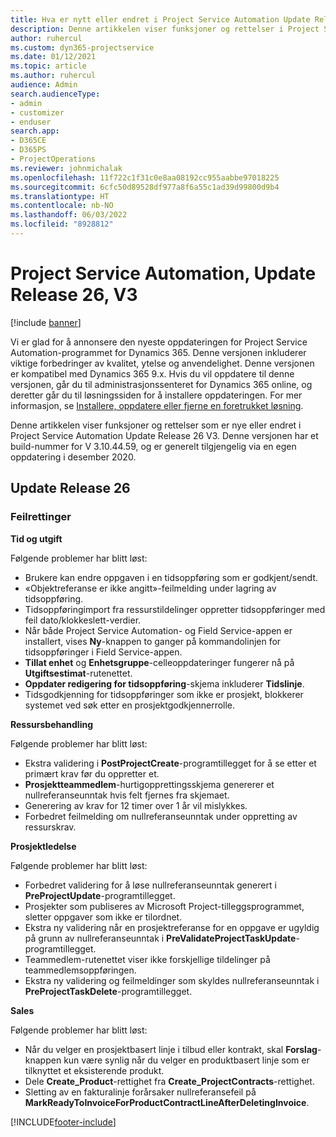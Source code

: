 ```yaml
---
title: Hva er nytt eller endret i Project Service Automation Update Release 26, V3
description: Denne artikkelen viser funksjoner og rettelser i Project Service Automation Update Release 26 V3.
author: ruhercul
ms.custom: dyn365-projectservice
ms.date: 01/12/2021
ms.topic: article
ms.author: ruhercul
audience: Admin
search.audienceType:
- admin
- customizer
- enduser
search.app:
- D365CE
- D365PS
- ProjectOperations
ms.reviewer: johnmichalak
ms.openlocfilehash: 11f722c1f31c0e8aa08192cc955aabbe97018225
ms.sourcegitcommit: 6cfc50d89528df977a8f6a55c1ad39d99800d9b4
ms.translationtype: HT
ms.contentlocale: nb-NO
ms.lasthandoff: 06/03/2022
ms.locfileid: "8928812"
---
```

# <a name="project-service-automation-update-release-26-v3"></a>Project Service Automation, Update Release 26, V3

[!include [banner](../includes/psa-now-project-operations.md)]

Vi er glad for å annonsere den nyeste oppdateringen for Project Service Automation-programmet for Dynamics 365. Denne versjonen inkluderer viktige forbedringer av kvalitet, ytelse og anvendelighet. Denne versjonen er kompatibel med Dynamics 365 9.x. Hvis du vil oppdatere til denne versjonen, går du til administrasjonssenteret for Dynamics 365 online, og deretter går du til løsningssiden for å installere oppdateringen. For mer informasjon, se [Installere, oppdatere eller fjerne en foretrukket løsning](/power-platform/admin/install-remove-preferred-solution).

Denne artikkelen viser funksjoner og rettelser som er nye eller endret i Project Service Automation Update Release 26 V3. Denne versjonen har et build-nummer for V 3.10.44.59, og er generelt tilgjengelig via en egen oppdatering i desember 2020.

## <a name="update-release-26"></a>Update Release 26

### <a name="bug-fixes"></a>Feilrettinger

**Tid og utgift**

Følgende problemer har blitt løst:

- Brukere kan endre oppgaven i en tidsoppføring som er godkjent/sendt.
- «Objektreferanse er ikke angitt»-feilmelding under lagring av tidsoppføring.
- Tidsoppføringimport fra ressurstildelinger oppretter tidsoppføringer med feil dato/klokkeslett-verdier.
- Når både Project Service Automation- og Field Service-appen er installert, vises **Ny**-knappen to ganger på kommandolinjen for tidsoppføringer i Field Service-appen.
- **Tillat enhet** og **Enhetsgruppe**-celleoppdateringer fungerer nå på **Utgiftsestimat**-rutenettet.
- **Oppdater redigering for tidsoppføring**-skjema inkluderer **Tidslinje**.
- Tidsgodkjenning for tidsoppføringer som ikke er prosjekt, blokkerer systemet ved søk etter en prosjektgodkjennerrolle.

**Ressursbehandling**

Følgende problemer har blitt løst:

- Ekstra validering i **PostProjectCreate**-programtillegget for å se etter et primært krav før du oppretter et.
- **Prosjektteammedlem**-hurtigopprettingsskjema genererer et nullreferanseunntak hvis felt fjernes fra skjemaet.
- Generering av krav for 12 timer over 1 år vil mislykkes.
- Forbedret feilmelding om nullreferanseunntak under oppretting av ressurskrav.

**Prosjektledelse**

Følgende problemer har blitt løst:

- Forbedret validering for å løse nullreferanseunntak generert i **PreProjectUpdate**-programtillegget.
- Prosjekter som publiseres av Microsoft Project-tilleggsprogrammet, sletter oppgaver som ikke er tilordnet.
- Ekstra ny validering når en prosjektreferanse for en oppgave er ugyldig på grunn av nullreferanseunntak i **PreValidateProjectTaskUpdate**-programtillegget.
- Teammedlem-rutenettet viser ikke forskjellige tildelinger på teammedlemsoppføringen.
- Ekstra ny validering og feilmeldinger som skyldes nullreferanseunntak i **PreProjectTaskDelete**-programtillegget.

**Sales**

Følgende problemer har blitt løst:

- Når du velger en prosjektbasert linje i tilbud eller kontrakt, skal **Forslag**-knappen kun være synlig når du velger en produktbasert linje som er tilknyttet et eksisterende produkt.
- Dele **Create_Product**-rettighet fra **Create_ProjectContracts**-rettighet.
- Sletting av en fakturalinje forårsaker nullreferansefeil på **MarkReadyToInvoiceForProductContractLineAfterDeletingInvoice**.


[!INCLUDE[footer-include](../includes/footer-banner.md)]
